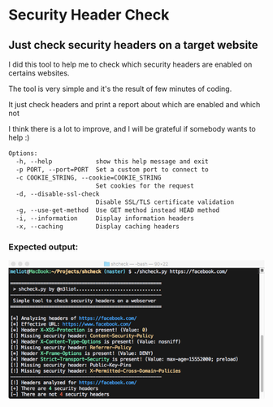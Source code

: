 # Security Header Check
## Just check security headers on a target website

I did this tool to help me to check which security headers are enabled on certains websites.

The tool is very simple and it's the result of few minutes of coding.

It just check headers and print a report about which are enabled and which not

I think there is a lot to improve, and I will be grateful if somebody wants to help :)

```
Options:
  -h, --help            show this help message and exit
  -p PORT, --port=PORT  Set a custom port to connect to
  -c COOKIE_STRING, --cookie=COOKIE_STRING
                        Set cookies for the request
  -d, --disable-ssl-check
                        Disable SSL/TLS certificate validation
  -g, --use-get-method  Use GET method instead HEAD method
  -i, --information     Display information headers
  -x, --caching         Display caching headers
```
### Expected output:
<p align="center">
<img src="screenshot.png" alt="Output on Facebook" />
</p>
